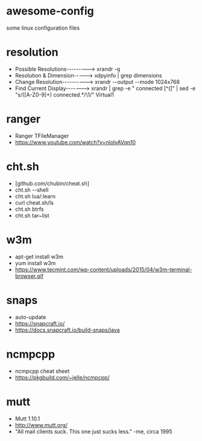 # awesome-config
some linux configuration files

# resolution
- Possible Resolutions---------> xrandr -q
- Resolution & Dimension-----> xdpyinfo | grep dimensions
- Change Resolution----------> xrandr --output <OUTPUT> --mode 1024x768
- Find Current Display-------> xrandr | grep -e " connected [^(]" | sed -e "s/\([A-Z0-9]\+\) connected.*/\1/" Virtual1
  
# ranger
- Ranger TFileManager
- https://www.youtube.com/watch?v=nlolvAVqn10
  
# cht.sh
- [github.com/chubin/cheat.sh] 
- cht.sh --shell
- cht.sh lua/:learn
- curl cheat.sh/ls
- cht.sh btrfs
- cht.sh tar~list

# w3m
- apt-get install w3m
- yum install w3m
- https://www.tecmint.com/wp-content/uploads/2015/04/w3m-terminal-browser.gif

# snaps 
- auto-update
- https://snapcraft.io/
- https://docs.snapcraft.io/build-snaps/java

# ncmpcpp
- ncmpcpp cheat sheet
- https://pkgbuild.com/~jelle/ncmpcpp/

# mutt
- Mutt 1.10.1
- http://www.mutt.org/
- "All mail clients suck. This one just sucks less." -me, circa 1995
